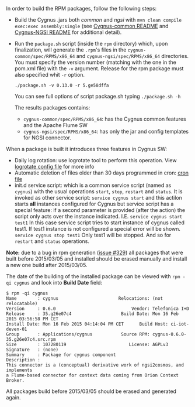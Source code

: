 In order to build the RPM packages, follow the following steps:

* Build the Cygnus .jars both _common_ and _ngsi_ with `mvn clean compile exec:exec assembly:single` (see [Cygnus-common README](../cygnus-common/README.md)
  and [Cygnus-NGSI README](../cygnus-ngsi/README.md) for additional detail).
* Run the `package.sh` script (inside the `rpm` directory) which, upon finalization, will generate the `.rpm`'s
  files in the `cygnus-common/spec/RPMS/x86_64` and `cygnus-ngsi/spec/RPMS/x86_64` directories. You must specify the version number (matching with the one in the pom.xml
  file) with the `-v` argument. Release for the rpm package must also specified whit `-r` option.
  ```
  ./package.sh -v 0.13.0 -r 5.ge58dffa
  ```
  You can see full options of script package.sh typing `./package.sh -h`

  The results packages contains:

  - `cygnus-common/spec/RPMS/x86_64`: has the Cygnus common features and the Apache Flume SW
  - `cygnus-ngsi/spec/RPMS/x86_64`: has only the jar and config templates for NGSI connector.

When a package is built it introduces three features in Cygnus SW:

* Daily log rotation: use logrotate tool to perform this operation. View
  [logrotate config file](../../../cygnus-common/spec/SOURCES/logrotate.d/logrotate-cygnus-daily) for more info
* Automatic deletion of files older than 30 days programmed in cron:
  [cron file](../../../cygnus-common/spec/SOURCES/cron.d/cleanup_old_cygnus_logfiles)
* init.d service script: which is a common service script (named as `cygnus`) with the usual operations
  `start`, `stop`, `restart` and `status`. It is invoked as other service script: `service cygnus start`
  and this actilon starts **all** instances configured for Cygnus but service script has a special
  feature: if a second parameter is provided (after the action) the script only acts over the
  instance indicated. I.E.
  `service cygnus start test1` In this case service script tries to start instance of cygnus called test1. If test1
  instance is not configured a special error will be shown.
  `service cygnus stop test1` Only test1 will be stopped. And so for `restart` and `status` operations.

**Note:** due to a bug in rpm generation ([issue #329](https://github.com/telefonicaid/fiware-cygnus/issues/329)) all packages
that were built before 2015/03/05 and installed should be erased manually and install a new one build after 2015/03/05.

The date of the building of the installed package can be viewed with `rpm -qi cygnus` and look into **Build Date** field:

```shell
$ rpm -qi cygnus
Name        : cygnus                       Relocations: (not relocatable)
Version     : 0.6.0                             Vendor: Telefonica I+D
Release     : 35.g26e07c4                   Build Date: Mon 16 Feb 2015 03:56:58 PM CET
Install Date: Mon 16 Feb 2015 04:14:04 PM CET      Build Host: ci-iot-deven-01
Group       : Applications/cygnus           Source RPM: cygnus-0.6.0-35.g26e07c4.src.rpm
Size        : 107280119                        License: AGPLv3
Signature   : (none)
Summary     : Package for cygnus component
Description :
This connector is a (conceptual) derivative work of ngsi2cosmos, and implements
a Flume-based connector for context data coming from Orion Context Broker.
```

All packages build before 2015/03/05 should be erased and generated again.
